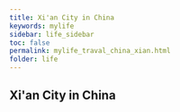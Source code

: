 ```yaml
---
title: Xi'an City in China
keywords: mylife
sidebar: life_sidebar
toc: false
permalink: mylife_traval_china_xian.html
folder: life
---
```


## Xi'an City in China